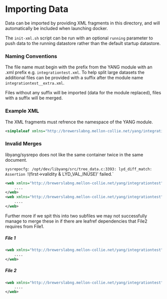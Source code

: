 # Importing Data

Data can be imported by providing XML fragments in this directory, and will automatically be included when launching docker.

The `init-xml.sh` script can be run with an optional `running` parameter to push data to the running datastore rather than the default startup datastore.

### Naming Conventions

The file name must begin with the prefix from the YANG module with an .xml prefix e.g. `integrationtest.xml`.
To help split large datasets the additional files can be provided with a suffix after the module name `integrationtest__extra.xml`.

Files without any suffix will be imported (data for the module replaced), files with a suffix will be merged.


### Example XML

The XML fragments must refrence the namespace of the YANG module.

```xml
<simpleleaf xmlns="http://brewerslabng.mellon-collie.net/yang/integrationtest">duke</simpleleaf>
```



### Invalid Merges

libyang/sysrepo does not like the same container twice in the same document.

`sysrepocfg: /opt/dev/libyang/src/tree_data.c:3393: lyd_diff_match: Assertion `!(first->validity & LYD_VAL_INUSE)' failed.`


```xml
<web xmlns="http://brewerslabng.mellon-collie.net/yang/integrationtest">
    ....
</web>
<web xmlns="http://brewerslabng.mellon-collie.net/yang/integrationtest">
    ....
</web>
```


Further more if we spit this into two subfiles we may not successfully manage to merge these in if there are leafref dependencies that File2 requires from File1.

##### File 1

```xml
<web xmlns="http://brewerslabng.mellon-collie.net/yang/integrationtest">
    ....
</web>
```

##### File 2

```xml
<web xmlns="http://brewerslabng.mellon-collie.net/yang/integrationtest">
    ....
</web>
```
